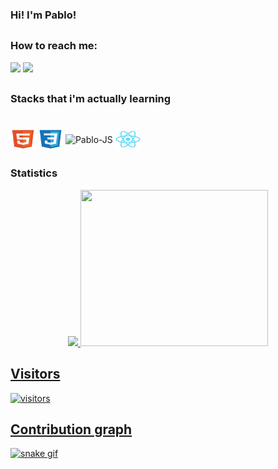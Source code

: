 ### Hi! I'm Pablo! 

##

### How to reach me:

<div> 

  <a href = "mailto:pabloviana2010@gmail.com"><img src="https://img.shields.io/badge/-Gmail-%23333?style=for-the-badge&logo=gmail&logoColor=white" target="_blank"></a>
  <a href="https://www.linkedin.com/in/pablo-viana-santos/" target="_blank"><img src="https://img.shields.io/badge/-LinkedIn-%230077B5?style=for-the-badge&logo=linkedin&logoColor=white" target="_blank"></a> 
 
</div>



##

### Stacks that i'm actually learning

###

  <div style="display: inline_block"><br>
    <img align="center" alt="Pablo-HTML" height="30" width="40" src="https://raw.githubusercontent.com/devicons/devicon/master/icons/html5/html5-original.svg">   
    <img align="center" alt="Pablo-CSS" height="30" width="40" src="https://raw.githubusercontent.com/devicons/devicon/master/icons/css3/css3-original.svg">
    <img align="center" alt="Pablo-JS" height="30" width="40" src="https://cdn.jsdelivr.net/gh/devicons/devicon/icons/javascript/javascript-original.svg" />
    <img align="center" alt="Pablo-React" height="30" width="40" src="https://raw.githubusercontent.com/devicons/devicon/master/icons/react/react-original.svg">
  </div>                                                                                                                  

##

### Statistics

<div align="center">
  <a href="https://github.com/pablovianas">
  <img height="210em" src="https://github-readme-stats.vercel.app/api?username=pablovianas&show_icons=true&theme=blue-green&include_all_commits=true&count_private=true"/>
  <img height="250em" width="300em" src="https://github-readme-stats.vercel.app/api/top-langs/?username=pablovianas&langs_count=7&theme=blue-green"/>
</div>

## Visitors

![visitors](https://visitor-badge.glitch.me/badge?page_id=pablovianas)

## Contribution graph
  
  ![snake gif](https://github.com/pablovianas/pablovianas/blob/output/github-contribution-grid-snake.gif)


<!---
pablovianas/pablovianas is a ✨ special ✨ repository because its `README.md` (this file) appears on your GitHub profile.
You can click the Preview link to take a look at your changes.
--->
